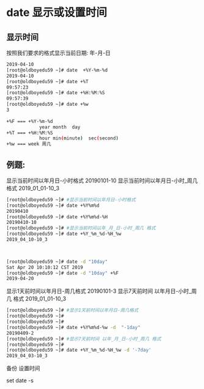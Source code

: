 # date 显示或设置时间

## 显示时间

按照我们要求的格式显示当前日期: 年-月-日

```bash
2019-04-10
[root@oldboyedu59 ~]# date  +%Y-%m-%d
2019-04-10
[root@oldboyedu59 ~]# date +%T
09:57:23
[root@oldboyedu59 ~]# date +%H:%M:%S
09:57:39
[root@oldboyedu59 ~]# date +%w
3
    
+%F === +%Y-%m-%d
            year month  day 
+%T === +%H:%M:%S
            hour min(minute)  sec(second)       
+%w === week 周几 
```

## 例题:

显示当前时间以年月日-小时格式
20190101-10
显示当前时间以年月日-小时_周几 格式
2019_01_01-10_3

```bash
[root@oldboyedu59 ~]# #显示当前时间以年月日-小时格式
[root@oldboyedu59 ~]# date +%Y%m%d
20190410
[root@oldboyedu59 ~]# date +%Y%m%d-%H
20190410-10
[root@oldboyedu59 ~]# #显示当前时间以年_月_日-小时_周几 格式
[root@oldboyedu59 ~]# date +%Y_%m_%d-%H_%w
2019_04_10-10_3


​     
[root@oldboyedu59 ~]# date -d "10day"
Sat Apr 20 10:10:12 CST 2019
[root@oldboyedu59 ~]# date -d "10day" +%F
2019-04-20
```

显示1天前时间以年月日-周几格式
20190101-3
显示7天前时间 以年月日-小时_周几 格式
2019_01_01-10_3

```bash
[root@oldboyedu59 ~]# #显示1天前时间以年月日-周几格式
[root@oldboyedu59 ~]# 
[root@oldboyedu59 ~]# 
[root@oldboyedu59 ~]# date +%Y%m%d-%w -d  "-1day"
20190409-2
[root@oldboyedu59 ~]# #显示7天前时间 以年_月_日-小时_周几 格式
[root@oldboyedu59 ~]# 
[root@oldboyedu59 ~]# date +%Y_%m_%d-%H_%w -d '-7day'
2019_04_03-10_3
```

备份
设置时间

set
date -s
